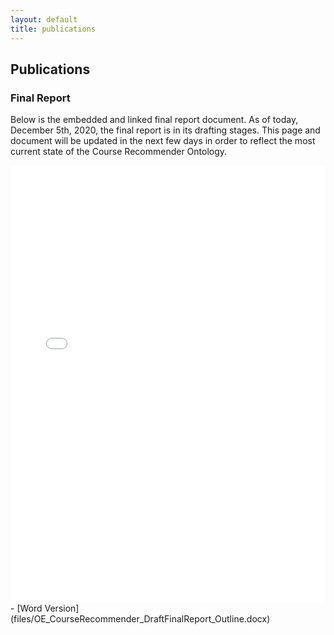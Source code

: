 ```yaml
---
layout: default
title: publications
---
```


## Publications

### Final Report

Below is the embedded and linked final report document. As of today, December 5th, 2020, the final report is in its drafting stages. This page and document will be updated in the next few days in order to reflect the most current state of the Course Recommender Ontology.

<iframe src="files/OE_CourseRecommender_DraftFinalReport_Outline.pdf" style="width: 100%;height: 700px;border: none;"></iframe> - [Word Version](files/OE_CourseRecommender_DraftFinalReport_Outline.docx)
